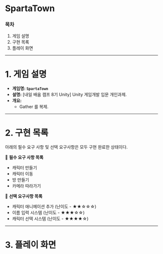 # SpartaTown

### 목차

1. 게임 설명
2. 구현 목록
3. 플레이 화면

---

# 1. 게임 설명

- **게임명: `SpartaTown`**
- **설명:** [내일 배움 캠프 8기 Unity] Unity 게임개발 입문 개인과제.
- **개요:**
    - Gather 를 복제.

---

# 2. 구현 목록

아래의 필수 요구 사항 및 선택 요구사항은 모두 구현 완료한 상태이다.

🔽 **필수 요구 사항 목록**

- 캐릭터 만들기
- 캐릭터 이동
- 방 만들기
- 카메라 따라가기

🔽 **선택 요구사항 목록**

- 캐릭터 애니메이션 추가 (난이도 - ★★☆☆☆)
- 이름 입력 시스템 (난이도 - ★★★☆☆)
- 캐릭터 선택 시스템 (난이도 - ★★★★☆)

---

# 3. 플레이 화면

